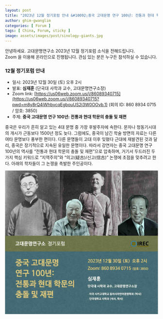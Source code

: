 ```yaml
---
layout: post
title: "2023년 12월 정기포럼 안내 &#10092;중국 고대문명 연구 100년: 전통과 현대 학문의 충돌 및 재편&#10093;"
author: ghim-gwanglim
categories: [ Forum ]
tags: [ China, Forum, sticky ]
image: assets/images/post/sinology-giants.jpg
---
```


안녕하세요. 고대문명연구소 2023년 12월 정기포럼 소식을 전해드립니다.<br> 
Zoom 을 이용해 온라인으로 진행됩니다. 관심 있는 분은 누구든 참석하실 수 있습니다. 


### 12월 정기포럼 안내
- 일시: 2023년 12월 30일 (토) 오후 2시
- 발표: __심재훈__ (단국대 사학과 교수, 고대문명연구소장)
- Zoom link: [https://us06web.zoom.us/j/86089340715](https://us06web.zoom.us/j/86089340715?pwd=m8y8rQ4iWhbvcqEgbouUS2j3W0OOvb.1)
  (회의 ID: 860 8934 0715 / 암호: 3850)
- 주제: __중국 고대문명 연구 100년: 전통과 현대 학문의 충돌 및 재편__

중국은 우리가 흔히 알고 있는 4대 문명 중 가장 후발주자에 속한다. 문자나 청동기시대의 개시가 근동보다 1500년 정도 늦다. 그럼에도, 중국이 남긴 학술 방면의 자료는 다른 여타 문명보다 풍부한 편이다. 다른 문명들이 고대 이후 잊혔다 근대에 재발견된 것과 달리, 중국은 장기적으로 지속된 유일한 문명이다. 따라서 강연자는 중국 고대문명 연구 100년의 역사를 “전통과 현대 학문의 충돌 및 재편”으로 압축하며, 거기서 두드러진 두 가지 핵심 키워드로 “지역주의”와 “의고(疑古)/신고(信古)” 논쟁에 초점을 맞추려고 한다. 아래의 학자들이 그 논쟁을 촉발한 주인공이다.

![](/assets/images/post/irec-seminar-poster-2023-12.jpg)
